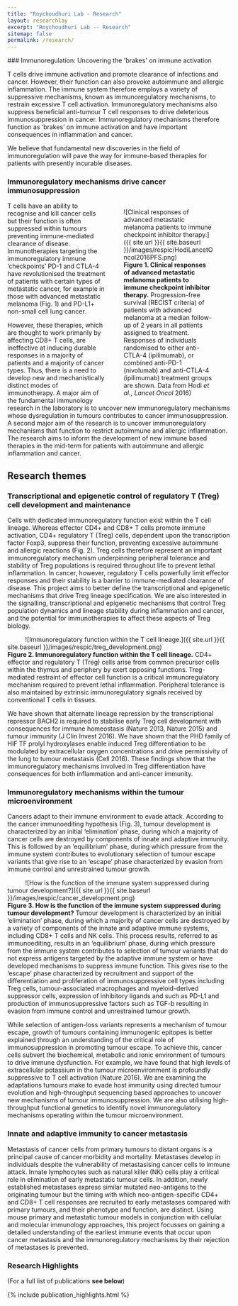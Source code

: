 ```yaml
---
title: "Roychoudhuri Lab - Research"
layout: researchlay
excerpt: "Roychoudhuri Lab -- Research"
sitemap: false
permalink: /research/
---
```


<div id="research_contentid" >
### Immunoregulation: Uncovering the 'brakes' on immune activation 

T cells drive immune activation and promote clearance of infections and cancer. However, their function can also provoke autoimmune and allergic inflammation. The immune system therefore employs a variety of suppressive mechanisms, known as immunoregulatory mechanisms, to restrain excessive T cell activation. Immunoregulatory mechanisms also suppress beneficial anti-tumour T cell responses to drive deleterious immunosuppression in cancer. Immunoregulatory mechanisms therefore function as ‘brakes’ on immune activation and have important consequences in inflammation and cancer.

We believe that fundamental new discoveries in the field of immunoregulation will pave the way for immune-based therapies for patients with presently incurable diseases.

### Immunoregulatory mechanisms drive cancer immunosuppression  

<figure style="width:40%;float: right; display:block">![Clinical responses of advanced metastatic melanoma patients to immune checkpoint inhibitor therapy.]({{ site.url }}{{ site.baseurl }}/images/respic/HodiLancetOncol2016PFS.png)
<figcaption><b>Figure 1. Clinical responses of advanced metastatic melanoma patients to immune checkpoint inhibitor therapy.</b> Progression-free survival (RECIST criteria) of patients with advanced melanoma at a median follow-up of 2 years in all patients assigned to treatment. Responses of individuals randomised to either anti-CTLA-4 (ipilimumab), or combined anti-PD-1 (nivolumab) and anti-CTLA-4 (ipilimumab) treatment groups are shown. Data from Hodi <i>et al., Lancet Oncol</i> 2016)
</figcaption></figure>

T cells have an ability to recognise and kill cancer cells but their function is often suppressed within tumours preventing immune-mediated clearance of disease. Immunotherapies targeting the immunoregulatory immune ‘checkpoints’ PD-1 and CTLA-4 have revolutionised the treatment of patients with certain types of metastatic cancer, for example in those with advanced metastatic melanoma (Fig. 1) and PD-L1+ non-small cell lung cancer. 


However, these therapies, which are thought to work primarily by affecting CD8+ T cells, are ineffective at inducing durable responses in a majority of patients and a majority of cancer types. Thus, there is a need to develop new and mechanistically distinct modes of immunotherapy. A major aim of the fundamental immunology research in the laboratory is to uncover new immunoregulatory mechanisms whose dysregulation in tumours contributes to cancer immunosuppression. A second major aim of the research is to uncover immunoregulatory mechanisms that function to restrict autoimmune and allergic inflammation. The research aims to inform the development of new immune based therapies in the mid-term for patients with autoimmune and allergic inflammation and cancer.  

## Research themes
### Transcriptional and epigenetic control of regulatory T (Treg) cell development and maintenance

Cells with dedicated immunoregulatory function exist within the T cell lineage. Whereas effector CD4+ and CD8+ T cells promote immune activation, CD4+ regulatory T (Treg) cells, dependent upon the transcription factor Foxp3, suppress their function, preventing excessive autoimmune and allergic reactions (Fig. 2). Treg cells therefore represent an important immunoregulatory mechanism underpinning peripheral tolerance and stability of Treg populations is required throughout life to prevent lethal inflammation. In cancer, however, regulatory T cells powerfully limit effector responses and their stability is a barrier to immune-mediated clearance of disease. This project aims to better define the transcriptional and epigenetic mechanisms that drive Treg lineage specification. We are also interested in the signalling, transcriptional and epigenetic mechanisms that control Treg population dynamics and lineage stability during inflammation and cancer, and the potential for immunotherapies to affect these aspects of Treg biology.  

<figure style="width:80%; display: inline; vertical-align: float:none; top; clear: both;">![Immunoregulatory function within the T cell lineage.]({{ site.url }}{{ site.baseurl }}/images/respic/treg_development.png)
<figcaption><b>Figure 2. Immunoregulatory function within the T cell lineage.</b> CD4+ effector and regulatory T (Treg) cells arise from common precursor cells within the thymus and periphery by exert opposing functions. Treg-mediated restraint of effector cell function is a critical immunoregulatory mechanism required to prevent lethal inflammation. Peripheral tolerance is also maintained by extrinsic immunoregulatory signals received by conventional T cells in tissues. 
</figcaption></figure>

We have shown that alternate lineage repression by the transcriptional repressor BACH2 is required to stabilise early Treg cell development with consequences for immune homeostasis (Nature 2013, Nature 2015) and tumour immunity (J Clin Invest 2016). We have shown that the PHD family of HIF TF prolyl hydroxylases enable induced Treg differentiation to be modulated by extracellular oxygen concentrations and drive permissivity of the lung to tumour metastasis (Cell 2016). These findings show that the immunoregulatory mechanisms involved in Treg differentiation have consequences for both inflammation and anti-cancer immunity. 

### Immunoregulatory mechanisms within the tumour microenvironment
Cancers adapt to their immune environment to evade attack. According to the cancer immunoediting hypothesis (Fig. 3), tumour development is characterized by an initial ‘elimination’ phase, during which a majority of cancer cells are destroyed by components of innate and adaptive immunity. This is followed by an ‘equilibrium’ phase, during which pressure from the immune system contributes to evolutionary selection of tumour escape variants that give rise to an ‘escape’ phase characterized by evasion from immune control and unrestrained tumour growth.  

<figure style="width:80%; display: inline; float:none; vertical-align: top; clear: both;">![How is the function of the immune system suppressed during tumour development?]({{ site.url }}{{ site.baseurl }}/images/respic/cancer_development.png)
<figcaption><b>Figure 3. How is the function of the immune system suppressed during tumour development?</b> Tumour development is characterized by an initial ‘elimination’ phase, during which a majority of cancer cells are destroyed by a variety of components of the innate and adaptive immune systems, including CD8+ T cells and NK cells. This process results, referred to as immunoediting, results in an ‘equilibrium’ phase, during which pressure from the immune system contributes to selection of tumour variants that do not express antigens targeted by the adaptive immune system or have developed mechanisms to suppress immune function. This gives rise to the ‘escape’ phase characterized by recruitment and support of the differentiation and proliferation of immunosuppressive cell types including Treg cells, tumour-associated macrophages and myeloid-derived suppressor cells, expression of inhibitory ligands and such as PD-L1 and production of immunosuppressive factors such as TGF-b resulting in evasion from immune control and unrestrained tumour growth.  
</figcaption></figure>

While selection of antigen-loss variants represents a mechanism of tumour escape, growth of tumours containing immunogenic epitopes is better explained through an understanding of the critical role of immunosuppression in promoting tumour escape. To achieve this, cancer cells subvert the biochemical, metabolic and ionic environment of tumours to drive immune dysfunction. For example, we have found that high levels of extracellular potassium in the tumour microenvironment is profoundly suppressive to T cell activation (Nature 2016). We are examining the adaptations tumours make to evade host immunity using directed tumour evolution and high-throughput sequencing based approaches to uncover new mechanisms of tumour immunosuppression. We are also utilising high-throughput functional genetics to identify novel immunoregulatory mechanisms operating within the tumour microenvironment. 

### Innate and adaptive immunity to cancer metastasis

Metastasis of cancer cells from primary tumours to distant organs is a principal cause of cancer morbidity and mortality. Metastases develop in individuals despite the vulnerability of metastasising cancer cells to immune attack. Innate lymphocytes such as natural killer (NK) cells play a critical role in elimination of early metastatic tumour cells. In addition, newly established metastases express similar mutated neo-antigens to the originating tumour but the timing with which neo-antigen-specific CD4+ and CD8+ T cell responses are recruited to early metastases compared with primary tumours, and their phenotype and function, are distinct. Using mouse primary and metastatic tumour models in conjunction with cellular and molecular immunology approaches, this project focusses on gaining a detailed understanding of the earliest immune events that occur upon cancer metastasis and the immunoregulatory mechanisms by their rejection of metastases is prevented. 
</div>

### Research Highlights
(For a full list of publications **see below**)
<div id="gridid">
{% include publication_highlights.html %}
</div>

